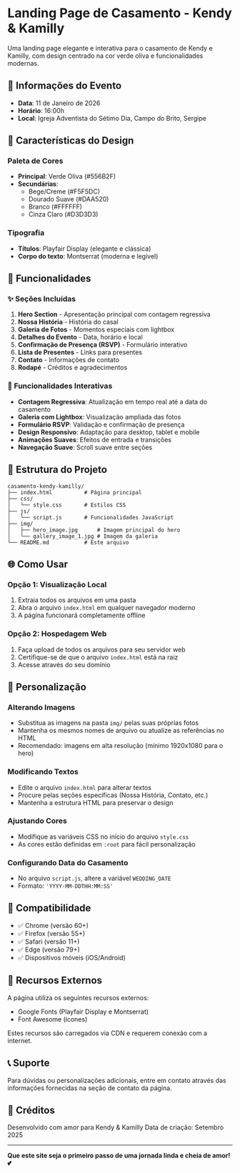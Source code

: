 # Landing Page de Casamento - Kendy & Kamilly

Uma landing page elegante e interativa para o casamento de Kendy e Kamilly, com design centrado na cor verde oliva e funcionalidades modernas.

## 📅 Informações do Evento

- **Data**: 11 de Janeiro de 2026
- **Horário**: 16:00h
- **Local**: Igreja Adventista do Sétimo Dia, Campo do Brito, Sergipe

## 🎨 Características do Design

### Paleta de Cores
- **Principal**: Verde Oliva (#556B2F)
- **Secundárias**: 
  - Bege/Creme (#F5F5DC)
  - Dourado Suave (#DAA520)
  - Branco (#FFFFFF)
  - Cinza Claro (#D3D3D3)

### Tipografia
- **Títulos**: Playfair Display (elegante e clássica)
- **Corpo do texto**: Montserrat (moderna e legível)

## 🚀 Funcionalidades

### ✨ Seções Incluídas
1. **Hero Section** - Apresentação principal com contagem regressiva
2. **Nossa História** - História do casal
3. **Galeria de Fotos** - Momentos especiais com lightbox
4. **Detalhes do Evento** - Data, horário e local
5. **Confirmação de Presença (RSVP)** - Formulário interativo
6. **Lista de Presentes** - Links para presentes
7. **Contato** - Informações de contato
8. **Rodapé** - Créditos e agradecimentos

### 🔧 Funcionalidades Interativas
- **Contagem Regressiva**: Atualização em tempo real até a data do casamento
- **Galeria com Lightbox**: Visualização ampliada das fotos
- **Formulário RSVP**: Validação e confirmação de presença
- **Design Responsivo**: Adaptação para desktop, tablet e mobile
- **Animações Suaves**: Efeitos de entrada e transições
- **Navegação Suave**: Scroll suave entre seções

## 📁 Estrutura do Projeto

```
casamento-kendy-kamilly/
├── index.html          # Página principal
├── css/
│   └── style.css       # Estilos CSS
├── js/
│   └── script.js       # Funcionalidades JavaScript
├── img/
│   ├── hero_image.jpg      # Imagem principal do hero
│   └── gallery_image_1.jpg # Imagem da galeria
└── README.md           # Este arquivo
```

## 🌐 Como Usar

### Opção 1: Visualização Local
1. Extraia todos os arquivos em uma pasta
2. Abra o arquivo `index.html` em qualquer navegador moderno
3. A página funcionará completamente offline

### Opção 2: Hospedagem Web
1. Faça upload de todos os arquivos para seu servidor web
2. Certifique-se de que o arquivo `index.html` está na raiz
3. Acesse através do seu domínio

## 🔧 Personalização

### Alterando Imagens
- Substitua as imagens na pasta `img/` pelas suas próprias fotos
- Mantenha os mesmos nomes de arquivo ou atualize as referências no HTML
- Recomendado: imagens em alta resolução (mínimo 1920x1080 para o hero)

### Modificando Textos
- Edite o arquivo `index.html` para alterar textos
- Procure pelas seções específicas (Nossa História, Contato, etc.)
- Mantenha a estrutura HTML para preservar o design

### Ajustando Cores
- Modifique as variáveis CSS no início do arquivo `style.css`
- As cores estão definidas em `:root` para fácil personalização

### Configurando Data do Casamento
- No arquivo `script.js`, altere a variável `WEDDING_DATE`
- Formato: `'YYYY-MM-DDTHH:MM:SS'`

## 📱 Compatibilidade

- ✅ Chrome (versão 60+)
- ✅ Firefox (versão 55+)
- ✅ Safari (versão 11+)
- ✅ Edge (versão 79+)
- ✅ Dispositivos móveis (iOS/Android)

## 🎯 Recursos Externos

A página utiliza os seguintes recursos externos:
- Google Fonts (Playfair Display e Montserrat)
- Font Awesome (ícones)

Estes recursos são carregados via CDN e requerem conexão com a internet.

## 📞 Suporte

Para dúvidas ou personalizações adicionais, entre em contato através das informações fornecidas na seção de contato da página.

## 💝 Créditos

Desenvolvido com amor para Kendy & Kamilly
Data de criação: Setembro 2025

---

**Que este site seja o primeiro passo de uma jornada linda e cheia de amor! 💕**

